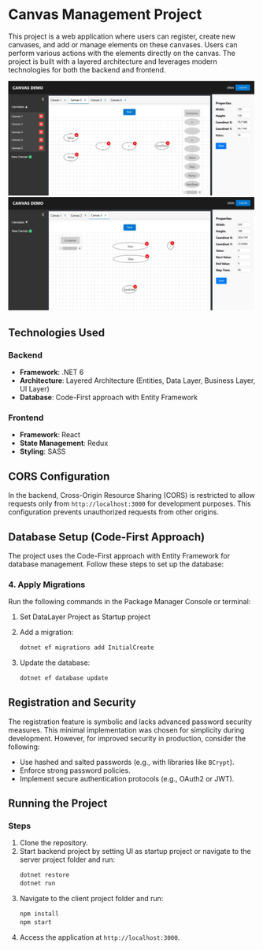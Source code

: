# Canvas Management Project

This project is a web application where users can register, create new canvases, and add or manage elements on these canvases. Users can perform various actions with the elements directly on the canvas. The project is built with a layered architecture and leverages modern technologies for both the backend and frontend.

<img src="client/public/assets/images/1.JPG" alt="Canvas Management Screenshot" width="500"/>
<img src="client/public/assets/images/2.JPG" alt="Canvas Management Screenshot" width="500"/>

## Technologies Used

### Backend
- **Framework**: .NET 6
- **Architecture**: Layered Architecture (Entities, Data Layer, Business Layer, UI Layer)
- **Database**: Code-First approach with Entity Framework

### Frontend
- **Framework**: React
- **State Management**: Redux
- **Styling**: SASS

## CORS Configuration
In the backend, Cross-Origin Resource Sharing (CORS) is restricted to allow requests only from `http://localhost:3000` for development purposes. This configuration prevents unauthorized requests from other origins.

## Database Setup (Code-First Approach)

The project uses the Code-First approach with Entity Framework for database management. Follow these steps to set up the database:



### 4. Apply Migrations
Run the following commands in the Package Manager Console or terminal:

1. Set DataLayer Project as Startup project

2. Add a migration:
   ```bash
   dotnet ef migrations add InitialCreate
   ```

3. Update the database:
   ```bash
   dotnet ef database update
   ```

## Registration and Security
The registration feature is symbolic and lacks advanced password security measures. This minimal implementation was chosen for simplicity during development. However, for improved security in production, consider the following:
- Use hashed and salted passwords (e.g., with libraries like `BCrypt`).
- Enforce strong password policies.
- Implement secure authentication protocols (e.g., OAuth2 or JWT).


## Running the Project

### Steps
1. Clone the repository.
2. Start backend project by setting UI as startup project or navigate to the server project folder and run:
   ```bash
   dotnet restore
   dotnet run
   ```
3. Navigate to the client project folder and run:
   ```bash
   npm install
   npm start
   ```
4. Access the application at `http://localhost:3000`.

